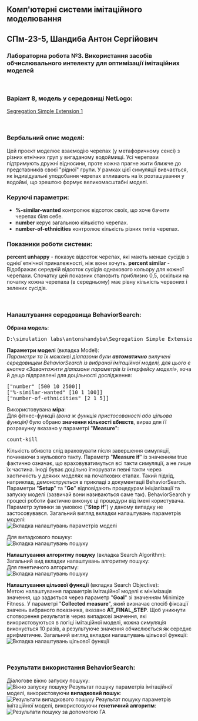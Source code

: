 ## Комп'ютерні системи імітаційного моделювання
## СПм-23-5, **Шандиба Антон Сергійович**
### Лабораторна робота №**3**. Використання засобів обчислювального интелекту для оптимізації імітаційних моделей

<br>

### Варіант 8, модель у середовищі NetLogo:
[Segregation Simple Extension 1](http://www.netlogoweb.org/launch#http://www.netlogoweb.org/assets/modelslib/IABM%20Textbook/chapter%203/Segregation%20Extensions/Segregation%20Simple%20Extension%201.nlogo)

<br>

### Вербальний опис моделі:
Цей проєкт моделює взаємодію черепах (у метафоричному сенсі) з різних етнічних груп у вигаданому водоймищі. Усі черепахи підтримують дружні відносини, проте кожна прагне жити ближче до представників своєї "рідної" групи. У рамках цієї симуляції вивчається, як індивідуальні уподобання черепах впливають на їх розташування у водоймі, що зрештою формує великомасштабні моделі.

### Керуючі параметри:
- **%-similar-wanted** контролює відсоток своїх, що хоче бачити черепах біля себе.
- **number** керує загальною кількістю черепах.
- **number-of-ethnicities** контролює кількість різних типів черепах.


### Показники роботи системи:
**percent unhappy** - показує відсоток черепах, які мають менше сусідів з однієї етнічної приналежності, ніж вони хочуть.
**percent similar** - Відображає середній відсоток сусідів однакового кольору для кожної черепахи. Спочатку цей показник становить приблизно 0,5, оскільки на початку кожна черепаха (в середньому) має рівну кількість червоних і зелених сусідів.

<br>

### Налаштування середовища BehaviorSearch:

**Обрана модель**:
<pre>
D:\simulation_labs\antonshandyba\Segregation Simple Extension 1.nlogo
</pre>
**Параметри моделі** (вкладка Model):  
*Параметри та їх можливі діапазони були **автоматично** вилучені середовищем BehaviorSearch із вибраної імітаційної моделі, для цього є кнопка «Завантажити діапазони параметрів із інтерфейсу моделі»*, хоча й дещо підправлені для доцільності дослідження:
<pre>
["number" [500 10 2500]]
["%-similar-wanted" [10 1 100]]
["number-of-ethnicities" [2 1 5]]
</pre>
Використовувана **міра**:  
Для фітнес-функції *(вона ж функція пристосованості або цільова функція)* було обрано **значення кількості вбивств**, вираз для її розрахунку вказано у параметрі "**Measure**":
<pre>
count-kill
</pre>
Кількість вбивств слід враховувати після завершення симуляції, починаючи з нульового такту.
Параметр "**Measure if**" із значенням true фактично означає, що враховуватимуться всі такти симуляції, а не лише їх частина. Іноді буває доцільно ігнорувати певні такти через хаотичність у деяких моделях на початкових етапах. Такий підхід, наприклад, демонструється в прикладі з документації BehaviorSearch.
Параметри "**Setup**" та "**Go**" відповідають процедурам ініціалізації та запуску моделі (зазвичай вони називаються саме так). BehaviorSearch у процесі роботи фактично виконує ці процедури від імені користувача.
Параметр зупинки за умовою ("**Stop if**") у даному випадку не застосовувався.
Загальний вигляд вкладки налаштувань параметрів моделі:  
![Вкладка налаштувань параметрів моделі](lab3_parameters.png)

Для випадкового пошуку:  
![Вкладка налаштувань пошуку](lab3_search-rs.png)

**Налаштування алгоритму пошуку** (вкладка Search Algorithm):  
Загальний вид вкладки налаштувань алгоритму пошуку:  
Для генетичного алгоритму:  
![Вкладка налаштувань пошуку](lab3_search-ga.png)

**Налаштування цільової функції** (вкладка Search Objective):  
Метою налаштування параметрів імітаційної моделі є мінімізація значення, що задається через параметр "**Goal**" зі значенням Minimize Fitness. У параметрі "**Collected measure**", який визначає спосіб фіксації значень вибраного показника, вказано **AT_FINAL_STEP**.
Щоб уникнути спотворення результатів через випадкові значення, які використовуються в логіці імітаційної моделі, кожна симуляція виконується 10 разів, а результуюче значення обчислюється як середнє арифметичне.
Загальний вигляд вкладки налаштувань цільової функції:  
![Вкладка налаштувань цільової функції](lab3_objective.png)

<br>

### Результати використання BehaviorSearch:

Діалогове вікно запуску пошуку:  
![Вікно запуску пошуку](lab3_dialog.png)
Результат пошуку параметрів імітаційної моделі, використовуючи **випадковий пошук**:  
![Результати випадкового пошуку](lab3_result-rs.png)
Результат пошуку параметрів імітаційної моделі, використовуючи **генетичний алгоритм**:  
![Результати пошуку за допомогою ГА](lab3_result-ga.png)
